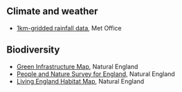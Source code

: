 
## Climate and weather
- [1km-gridded rainfall data](https://catalogue.ceda.ac.uk/uuid/46f8c1377f8849eeb8570b8ac9b26d86), Met Office

## Biodiversity
- [Green Infrastructure Map](https://designatedsites.naturalengland.org.uk/GreenInfrastructure/Map.aspx), Natural England
- [People and Nature Survey for England](https://www.gov.uk/government/collections/people-and-nature-survey-for-england), Natural England
- [Living England Habitat Map](https://naturalengland-defra.opendata.arcgis.com/datasets/b3069e7cb3084732b92478b3db51b9c6_0/about), Natural England
